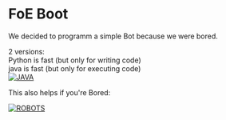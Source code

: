 
FoE Boot
=========

We decided to programm a simple Bot because we were bored.<br>

2 versions: <br>
Python is fast (but only for writing code) <br>
java  is  fast (but only for executing code)<br>
[![JAVA](http://asset-b.soupcdn.com/asset/12296/7864_bb64.jpeg)](http://asset-b.soupcdn.com/asset/12296/7864_bb64.jpeg "JAVA")

This also helps if you're Bored:<br>

[![ROBOTS](http://img.youtube.com/vi/P0v3QWgoE0k/0.jpg)](https://www.youtube.com/watch?v=P0v3QWgoE0k "ROBOTS")


